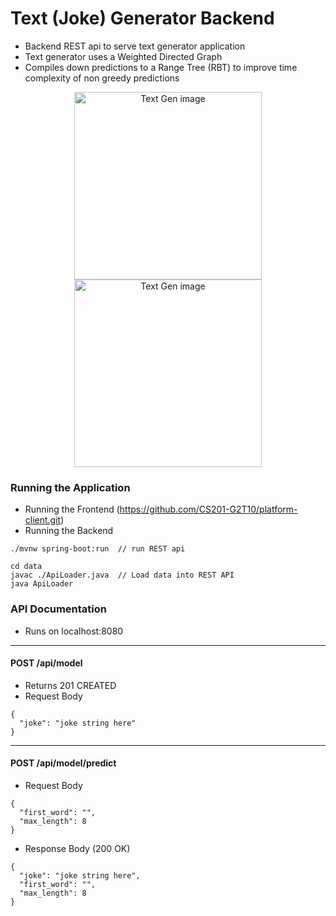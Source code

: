 # Text (Joke) Generator Backend
* Backend REST api to serve text generator application
* Text generator uses a Weighted Directed Graph
* Compiles down predictions to a Range Tree (RBT) to improve time complexity of non greedy predictions

<p align="center">
  <img src="https://imgur.com/b0dxWG5.png" width="300" title="Text Gen image">
  <img src="https://imgur.com/gjx3nRe.png" width="300" title="Text Gen image">
</p>

### Running the Application
* Running the Frontend (https://github.com/CS201-G2T10/platform-client.git)
* Running the Backend
```
./mvnw spring-boot:run  // run REST api

cd data
javac ./ApiLoader.java  // Load data into REST API
java ApiLoader
```

### API Documentation 
* Runs on localhost:8080
---
#### POST /api/model
* Returns 201 CREATED
* Request Body
```
{
  "joke": "joke string here"
}
```
---
#### POST /api/model/predict
* Request Body
```
{
  "first_word": "",
  "max_length": 8
}
```
* Response Body (200 OK)
```
{
  "joke": "joke string here",
  "first_word": "",
  "max_length": 8
}
```